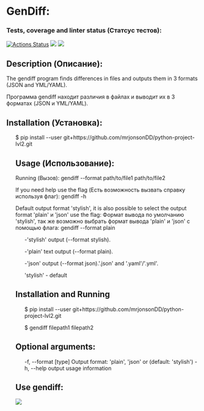 # GenDiff:


### Tests, coverage and linter status (Статсус тестов):
[![Actions Status](https://github.com/mrjonsonDD/python-project-lvl2/workflows/hexlet-check/badge.svg)](https://github.com/mrjonsonDD/python-project-lvl2/actions)
<a href="https://codeclimate.com/github/mrjonsonDD/python-project-lvl2/maintainability"><img src="https://api.codeclimate.com/v1/badges/b087bb49d759b9c571fd/maintainability" /></a>
<a href="https://codeclimate.com/github/mrjonsonDD/python-project-lvl2/test_coverage"><img src="https://api.codeclimate.com/v1/badges/b087bb49d759b9c571fd/test_coverage" /></a>

## Description (Описание):

The gendiff program finds differences in files and outputs them in 3 formats (JSON and YML/YAML).

Программа gendiff находит различия в файлах и выводит их в 3 форматах (JSON и YML/YAML).

## Installation (Установка): 

<ul>$ pip install --user git+https://github.com/mrjonsonDD/python-project-lvl2.git
 
 
 ## Usage (Использование):
 

Running (Вызов):
gendiff --format path/to/file1 path/to/file2

If you need help use the flag (Есть возможность вызвать справку используя флаг):
gendiff -h

Default output format 'stylish', it is also possible to select the output format 'plain' и 'json' use the flag:
Формат вывода по умолчанию 'stylish', так же возможно выбрать формат вывода 'plain' и 'json' с помощью флага:
gendiff --format plain
 
 

<ul>-'stylish' output (--format stylish).

 -'plain' text output (--format plain).

 -'json' output (--format json).'.json' and '.yaml'/'.yml'.

'stylish' - default</ul>


## Installation and Running

<ul>$ pip install --user git+https://github.com/mrjonsonDD/python-project-lvl2.git

$ gendiff filepath1 filepath2</ul>

## Optional arguments:
<ul>  
 -f, --format [type]  Output format: 'plain', 'json' or (default: 'stylish')
 -h, --help           output usage information</ul>
  
## Use gendiff:

<a href="https://asciinema.org/a/0xKt7FcteUM12Iyu4xv28JV4E" target="_blank"><img src="https://asciinema.org/a/0xKt7FcteUM12Iyu4xv28JV4E.svg" /></a>

